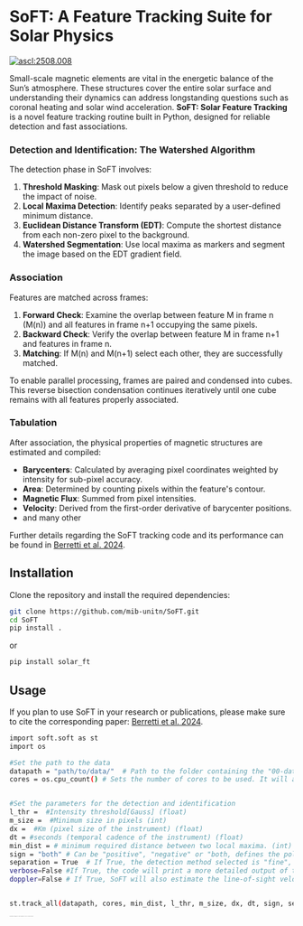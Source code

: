 # SoFT: A Feature Tracking Suite for Solar Physics

<a href="https://ascl.net/2508.008"><img src="https://img.shields.io/badge/ascl-2508.008-blue.svg?colorB=262255" alt="ascl:2508.008" /></a>

Small-scale magnetic elements are vital in the energetic balance of the Sun’s atmosphere. These structures cover the entire solar surface and understanding their dynamics can address longstanding questions such as coronal heating and solar wind acceleration. **SoFT: Solar Feature Tracking** is a novel feature tracking routine built in Python, designed for reliable detection and fast associations.

### Detection and Identification: The Watershed Algorithm

The detection phase in SoFT involves:

1. **Threshold Masking**: Mask out pixels below a given threshold to reduce the impact of noise.
2. **Local Maxima Detection**: Identify peaks separated by a user-defined minimum distance.
3. **Euclidean Distance Transform (EDT)**: Compute the shortest distance from each non-zero pixel to the background.
4. **Watershed Segmentation**: Use local maxima as markers and segment the image based on the EDT gradient field.

### Association

Features are matched across frames:

1. **Forward Check**: Examine the overlap between feature M in frame n (M(n)) and all features in frame n+1 occupying the same pixels.
2. **Backward Check**: Verify the overlap between feature M in frame n+1 and features in frame n.
3. **Matching**: If M(n) and M(n+1) select each other, they are successfully matched.

To enable parallel processing, frames are paired and condensed into cubes. This reverse bisection condensation continues iteratively until one cube remains with all features properly associated.

### Tabulation

After association, the physical properties of magnetic structures are estimated and compiled:

- **Barycenters**: Calculated by averaging pixel coordinates weighted by intensity for sub-pixel accuracy.
- **Area**: Determined by counting pixels within the feature's contour.
- **Magnetic Flux**: Summed from pixel intensities.
- **Velocity**: Derived from the first-order derivative of barycenter positions.
- and many other


Further details regarding the SoFT tracking code and its performance can be found in [Berretti et al. 2024](https://doi.org/10.1051/0004-6361/202452665).

## Installation

Clone the repository and install the required dependencies:

```sh
git clone https://github.com/mib-unitn/SoFT.git
cd SoFT
pip install .
```
or

```sh
pip install solar_ft
```

## Usage

If you plan to use SoFT in your research or publications, please make sure to cite the corresponding paper: [Berretti et al. 2024](https://doi.org/10.1051/0004-6361/202452665).

```sh
import soft.soft as st
import os

#Set the path to the data
datapath = "path/to/data/"  # Path to the folder containing the "00-data" directory, which should include all the frames in single .fits files.
cores = os.cpu_count() # Sets the number of cores to be used. It will always be selected the minimum between the number of cores available and the number of frames in the data.


#Set the parameters for the detection and identification
l_thr =  #Intensity threshold[Gauss] (float)
m_size =  #Minimum size in pixels (int)
dx =  #Km (pixel size of the instrument) (float)
dt = #seconds (temporal cadence of the instrument) (float)
min_dist = # minimum required distance between two local maxima. (int)
sign = "both" # Can be "positive", "negative" or "both, defines the polarity of the features to be tracked (str)
separation = True  # If True, the detection method selected is "fine", if False, the detection method selected is "coarse". Check the paper for more details on the detection methods (bool)
verbose=False #If True, the code will print a more detailed output of the tracking process (bool)
doppler=False # If True, SoFT will also estimate the line-of-sight velocity within the detected features from separate dopplergram files in the 00b-data folder (bool)


st.track_all(datapath, cores, min_dist, l_thr, m_size, dx, dt, sign, separation, verbose, doppler)
```




<sub><sup><sub><sup><sub><sup><sub><sup><sub><sup><sub><sup><sub><sup><sub><sup> M. Berretti wishes to acknowledge that SoFT could also be interpreted as "So' Francesco Totti" and it's totally ok with it.</sup></sub></sup></sub></sup></sub></sup></sub></sup></sub></sup></sub></sup></sub></sup></sub>
